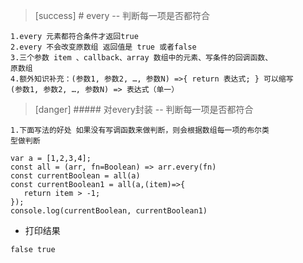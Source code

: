 >[success] # every -- 判断每一项是否都符合
~~~
1.every 元素都符合条件才返回true
2.every 不会改变原数组 返回值是 true 或者false
3.三个参数 item 、callback、array 数组中的元素、写条件的回调函数、
原数组
4.额外知识补充：(参数1, 参数2, …, 参数N) =>{ return 表达式; } 可以缩写
(参数1, 参数2, …, 参数N) => 表达式（单一）
~~~
>[danger] ##### 对every封装 -- 判断每一项是否都符合
~~~
1.下面写法的好处 如果没有写调函数来做判断，则会根据数组每一项的布尔类
型做判断
~~~
~~~
var a = [1,2,3,4];
const all = (arr, fn=Boolean) => arr.every(fn)
const currentBoolean = all(a)
const currentBoolean1 = all(a,(item)=>{
   return item > -1;
});
console.log(currentBoolean, currentBoolean1)
~~~
* 打印结果
~~~
false true
~~~